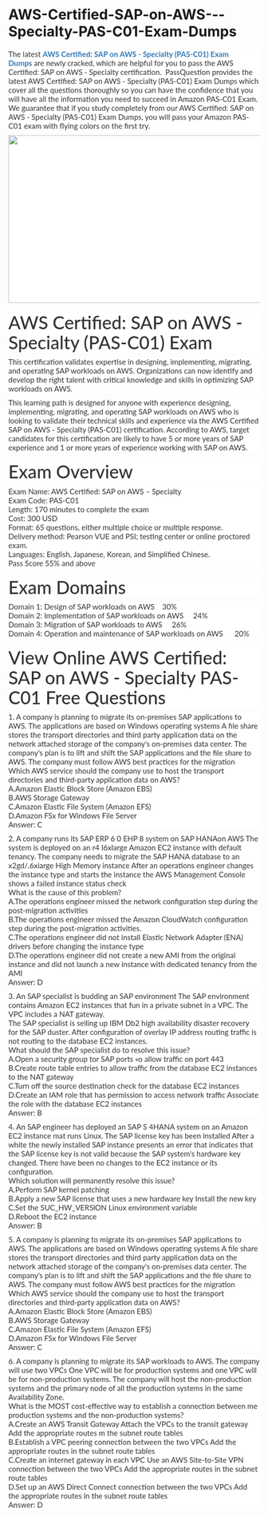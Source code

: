 # AWS-Certified-SAP-on-AWS---Specialty-PAS-C01-Exam-Dumps
<p>
	<span style="font-size:12px;font-weight:normal;">
	<p style="box-sizing:border-box;margin-top:0px;margin-bottom:10px;color:#333333;font-family:Lato;font-size:15px;white-space:normal;background-color:#FFFFFF;">
		The latest&nbsp;<span style="box-sizing:border-box;font-weight:700;"><a href="https://www.passquestion.com/pas-c01.html" style="box-sizing:border-box;background-color:transparent;color:#337AB7;text-decoration-line:none;">AWS Certified: SAP on AWS - Specialty (PAS-C01) Exam Dumps</a></span>&nbsp;are newly cracked, which are helpful for you to pass the AWS Certified: SAP on AWS - Specialty certification. &nbsp;PassQuestion provides the latest AWS Certified: SAP on AWS - Specialty (PAS-C01) Exam Dumps which cover all the questions thoroughly so you can have the confidence that you will have all the information you need to succeed in Amazon PAS-C01 Exam. We guarantee that if you study completely from our AWS Certified: SAP on AWS - Specialty (PAS-C01) Exam Dumps, you will pass your Amazon PAS-C01 exam with flying colors on the first try.
	</p>
	<p style="box-sizing:border-box;margin-top:0px;margin-bottom:10px;color:#333333;font-family:Lato;font-size:15px;white-space:normal;background-color:#FFFFFF;">
		<img alt="" src="https://www.passquestion.com/uploads/pqcom/images/20221209/05290cc7f5705cc1e424174cf2dcfab2.png" style="box-sizing:border-box;vertical-align:middle;max-width:100%;height:336px;width:600px;" />
	</p>
	<h1 style="box-sizing:border-box;margin:20px 0px 10px;font-size:36px;font-family:Lato;font-weight:500;line-height:1.1;color:#333333;white-space:normal;background-color:#FFFFFF;">
		AWS Certified: SAP on AWS - Specialty (PAS-C01) Exam
	</h1>
	<p style="box-sizing:border-box;margin-top:0px;margin-bottom:10px;color:#333333;font-family:Lato;font-size:15px;white-space:normal;background-color:#FFFFFF;">
		This certification validates expertise in designing, implementing, migrating, and operating SAP workloads on AWS. Organizations can now identify and develop the right talent with critical knowledge and skills in optimizing SAP workloads on AWS.
	</p>
	<p style="box-sizing:border-box;margin-top:0px;margin-bottom:10px;color:#333333;font-family:Lato;font-size:15px;white-space:normal;background-color:#FFFFFF;">
		This learning path is designed for anyone with experience designing, implementing, migrating, and operating SAP workloads on AWS who is looking to validate their technical skills and experience via the AWS Certified SAP on AWS - Specialty (PAS-C01) certification. According to AWS, target candidates for this certification are likely to have 5 or more years of SAP experience and 1 or more years of experience working with SAP on AWS.
	</p>
	<h1 style="box-sizing:border-box;margin:20px 0px 10px;font-size:36px;font-family:Lato;font-weight:500;line-height:1.1;color:#333333;white-space:normal;background-color:#FFFFFF;">
		Exam Overview
	</h1>
	<p style="box-sizing:border-box;margin-top:0px;margin-bottom:10px;color:#333333;font-family:Lato;font-size:15px;white-space:normal;background-color:#FFFFFF;">
		Exam Name: AWS Certified: SAP on AWS – Specialty<br style="box-sizing:border-box;" />
Exam Code: PAS-C01<br style="box-sizing:border-box;" />
Length: 170 minutes to complete the exam<br style="box-sizing:border-box;" />
Cost: 300 USD<br style="box-sizing:border-box;" />
Format: 65 questions, either multiple choice or multiple response.<br style="box-sizing:border-box;" />
Delivery method: Pearson VUE and PSI; testing center or online proctored exam.<br style="box-sizing:border-box;" />
Languages: English, Japanese, Korean, and Simplified Chinese.<br style="box-sizing:border-box;" />
Pass Score 55% and above
	</p>
	<h1 style="box-sizing:border-box;margin:20px 0px 10px;font-size:36px;font-family:Lato;font-weight:500;line-height:1.1;color:#333333;white-space:normal;background-color:#FFFFFF;">
		Exam Domains
	</h1>
	<p style="box-sizing:border-box;margin-top:0px;margin-bottom:10px;color:#333333;font-family:Lato;font-size:15px;white-space:normal;background-color:#FFFFFF;">
		Domain 1: Design of SAP workloads on AWS &nbsp; &nbsp;30%<br style="box-sizing:border-box;" />
Domain 2: Implementation of SAP workloads on AWS &nbsp; &nbsp; 24%<br style="box-sizing:border-box;" />
Domain 3: Migration of SAP workloads to AWS &nbsp; &nbsp; 26%<br style="box-sizing:border-box;" />
Domain 4: Operation and maintenance of SAP workloads on AWS &nbsp; &nbsp; &nbsp;20%
	</p>
	<h1 style="box-sizing:border-box;margin:20px 0px 10px;font-size:36px;font-family:Lato;font-weight:500;line-height:1.1;color:#333333;white-space:normal;background-color:#FFFFFF;">
		View Online AWS Certified: SAP on AWS - Specialty PAS-C01 Free Questions
	</h1>
	<p style="box-sizing:border-box;margin-top:0px;margin-bottom:10px;color:#333333;font-family:Lato;font-size:15px;white-space:normal;background-color:#FFFFFF;">
		1. A company is planning to migrate its on-premises SAP applications to AWS. The applications are based on Windows operating systems A file share stores the transport directories and third party application data on the network attached storage of the company's on-premises data center. The company's plan is to lift and shift the SAP applications and the file share to AWS. The company must follow AWS best practices for the migration<br style="box-sizing:border-box;" />
Which AWS service should the company use to host the transport directories and third-party application data on AWS?<br style="box-sizing:border-box;" />
A.Amazon Elastic Block Store (Amazon EBS)<br style="box-sizing:border-box;" />
B.AWS Storage Gateway<br style="box-sizing:border-box;" />
C.Amazon Elastic File System (Amazon EFS)<br style="box-sizing:border-box;" />
D.Amazon FSx for Windows File Server<br style="box-sizing:border-box;" />
Answer: C
	</p>
	<p style="box-sizing:border-box;margin-top:0px;margin-bottom:10px;color:#333333;font-family:Lato;font-size:15px;white-space:normal;background-color:#FFFFFF;">
		2. A company runs its SAP ERP 6 0 EHP 8 system on SAP HANAon AWS The system is deployed on an r4 I6xlarge Amazon EC2 instance with default tenancy. The company needs to migrate the SAP HANA database to an x2gd/.6xiarge High Memory instance After an operations engineer changes the instance type and starts the instance the AWS Management Console shows a failed instance status check<br style="box-sizing:border-box;" />
What is the cause of this problem?<br style="box-sizing:border-box;" />
A.The operations engineer missed the network configuration step during the post-migration activities<br style="box-sizing:border-box;" />
B.The operations engineer missed the Amazon CloudWatch configuration step during the post-migration activities.<br style="box-sizing:border-box;" />
C.The operations engineer did not install Elastic Network Adapter (ENA) drivers before changing the instance type<br style="box-sizing:border-box;" />
D.The operations engineer did not create a new AMI from the original instance and did not launch a new instance with dedicated tenancy from the AMI<br style="box-sizing:border-box;" />
Answer: D
	</p>
	<p style="box-sizing:border-box;margin-top:0px;margin-bottom:10px;color:#333333;font-family:Lato;font-size:15px;white-space:normal;background-color:#FFFFFF;">
		3. An SAP specialist is budding an SAP environment The SAP environment contains Amazon EC2 instances that fun in a private subnet in a VPC. The VPC includes a NAT gateway.<br style="box-sizing:border-box;" />
The SAP specialist is selling up IBM Db2 high availability disaster recovery for the SAP duster. After configuration of overlay IP address routing traffic is not routing to the database EC2 instances.<br style="box-sizing:border-box;" />
What should the SAP specialist do to resolve this issue?<br style="box-sizing:border-box;" />
A.Open a security group tor SAP ports »o allow traffic on port 443<br style="box-sizing:border-box;" />
B.Create route table entries to allow traffic from the database EC2 instances to the NAT gateway<br style="box-sizing:border-box;" />
C.Turn off the source destination check for the database EC2 instances<br style="box-sizing:border-box;" />
D.Create an IAM role that has permission to access network traffic Associate the role with the database EC2 instances<br style="box-sizing:border-box;" />
Answer: B
	</p>
	<p style="box-sizing:border-box;margin-top:0px;margin-bottom:10px;color:#333333;font-family:Lato;font-size:15px;white-space:normal;background-color:#FFFFFF;">
		4. An SAP engineer has deployed an SAP S 4HANA system on an Amazon EC2 instance mat runs Linux. The SAP license key has been installed After a white the newly installed SAP instance presents an error that indicates that the SAP license key is not valid because the SAP system's hardware key changed. There have been no changes to the EC2 instance or its configuration.<br style="box-sizing:border-box;" />
Which solution will permanently resolve this issue?<br style="box-sizing:border-box;" />
A.Perform SAP kernel patching<br style="box-sizing:border-box;" />
B.Apply a new SAP license that uses a new hardware key Install the new key<br style="box-sizing:border-box;" />
C.Set the SUC_HW_VERSlON Linux environment variable<br style="box-sizing:border-box;" />
D.Reboot the EC2 instance<br style="box-sizing:border-box;" />
Answer: B
	</p>
	<p style="box-sizing:border-box;margin-top:0px;margin-bottom:10px;color:#333333;font-family:Lato;font-size:15px;white-space:normal;background-color:#FFFFFF;">
		5. A company is planning to migrate its on-premises SAP applications to AWS. The applications are based on Windows operating systems A file share stores the transport directories and third party application data on the network attached storage of the company's on-premises data center. The company's plan is to lift and shift the SAP applications and the file share to AWS. The company must follow AWS best practices for the migration<br style="box-sizing:border-box;" />
Which AWS service should the company use to host the transport directories and third-party application data on AWS?<br style="box-sizing:border-box;" />
A.Amazon Elastic Block Store (Amazon EBS)<br style="box-sizing:border-box;" />
B.AWS Storage Gateway<br style="box-sizing:border-box;" />
C.Amazon Elastic File System (Amazon EFS)<br style="box-sizing:border-box;" />
D.Amazon FSx for Windows File Server<br style="box-sizing:border-box;" />
Answer: C
	</p>
	<p style="box-sizing:border-box;margin-top:0px;margin-bottom:10px;color:#333333;font-family:Lato;font-size:15px;white-space:normal;background-color:#FFFFFF;">
		6. A company is planning to migrate its SAP workloads to AWS. The company will use two VPCs One VPC will be for production systems and one VPC will be for non-production systems. The company will host the non-production systems and the primary node of all the production systems in the same Availability Zone.<br style="box-sizing:border-box;" />
What is the MOST cost-effective way to establish a connection between me production systems and the non-production systems?<br style="box-sizing:border-box;" />
A.Create an AWS Transit Gateway Attach the VPCs to the transit gateway Add the appropriate routes m the subnet route tables<br style="box-sizing:border-box;" />
B.Establish a VPC peering connection between the two VPCs Add the appropriate routes in the subnet route tables<br style="box-sizing:border-box;" />
C.Create an internet gateway in each VPC Use an AWS Site-to-Site VPN connection between the two VPCs Add the appropriate routes in the subnet route tables<br style="box-sizing:border-box;" />
D.Set up an AWS Direct Connect connection between the two VPCs Add the appropriate routes in the subnet route tables<br style="box-sizing:border-box;" />
Answer: D
	</p>
</span>
</p>
<p>
	<span style="white-space:normal;"></span> 
</p>

